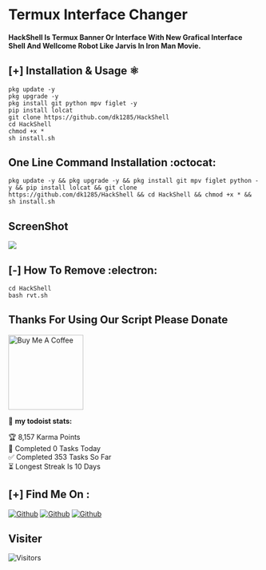 # Termux Interface Changer 

#### HackShell Is Termux Banner Or Interface With New Grafical Interface Shell And Wellcome Robot Like Jarvis In Iron Man Movie.

## [+] Installation & Usage :atom_symbol:
```
pkg update -y
pkg upgrade -y 
pkg install git python mpv figlet -y
pip install lolcat
git clone https://github.com/dk1285/HackShell
cd HackShell
chmod +x *
sh install.sh
```
## One Line Command Installation :octocat:
```
pkg update -y && pkg upgrade -y && pkg install git mpv figlet python -y && pip install lolcat && git clone https://github.com/dk1285/HackShell && cd HackShell && chmod +x * && sh install.sh
```

## ScreenShot
<img src="ScreenShot.jpeg">

## [-] How To Remove :electron:
```
cd HackShell
bash rvt.sh
```

## Thanks For Using Our Script Please Donate

<a href="https://www.buymeacoffee.com/dk1285" target="_blank"><img src="https://cdn.buymeacoffee.com/buttons/v2/default-red.png" alt="Buy Me A Coffee" width="150" ></a>

🚧 **my todoist stats:**
<!-- TODO-IST:START -->
🏆  8,157 Karma Points<br>
🌸  Completed 0 Tasks Today<br>
✅  Completed 353 Tasks So Far<br>
⏳   Longest Streak Is 10 Days<br>
<!-- TODO-IST:END -->

## [+] Find Me On :

[![Github](https://img.shields.io/badge/WhatsApp-DK-lightgreen?style=for-the-badge&logo=whatsapp)](https://whatsapp.com/channel/0029Va9e5PFBqbr0gMgy0w3D)
[![Github](https://img.shields.io/badge/Instagram-DK-pink?style=for-the-badge&logo=instagram)](https://instagram.com/cyber._.dk)
[![Github](https://img.shields.io/badge/TELEGRAM-DK-blue?style=for-the-badge&logo=telegram)](https://t.me/cyber_dk)


## Visiter
<img src="https://profile-counter.glitch.me/dk1285/count.svg" alt="Visitors">
